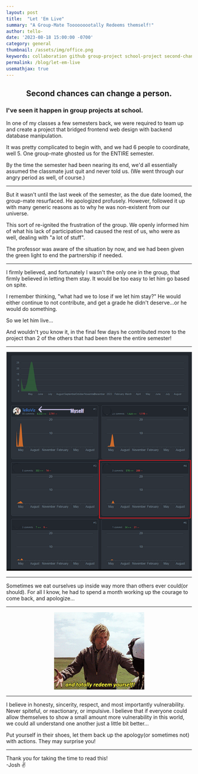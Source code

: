 ```yaml
---
layout: post
title:  "Let 'Em Live"
summary: "A Group-Mate Tooooooootally Redeems themself!"
author: tello-
date: '2023-08-18 15:00:00 -0700'
category: general
thumbnail: /assets/img/office.png
keywords: collaboration github group-project school-project second-chances
permalink: /blog/let-em-live
usemathjax: true
---
```


<html>
<body>
    <center><h2>Second chances can change a person.</h2></center>
    <h3>I've seen it happen in group projects at school.</h3>
    <p>In one of my classes a few semesters back, we were required to team up and create a project that bridged frontend web design with backend database manipulation.</p>
    <p>It was pretty complicated to begin with, and we had 6 people to coordinate, well 5. One group-mate ghosted us for the ENTIRE semester.</p>
    <p>By the time the semester had been nearing its end, we'd all essentially assumed the classmate just quit and never told us. (We went through our angry period as well, of course.)</p>
    <hr>
    <p>But it wasn't until the last week of the semester, as the due date loomed, the group-mate resurfaced. He apologized profusely. However, followed it up with many generic reasons as to why he was non-existent from our universe.</p>
    <p>This sort of re-ignited the frustration of the group. We openly informed him of what his lack of participation had caused the rest of us, who were as well, dealing with "a lot of stuff".</p>
    <p>The professor was aware of the situation by now, and we had been given the green light to end the partnership if needed.</p>    
    <hr>
    <p>I firmly believed, and fortunately I wasn't the only one in the group, that firmly believed in letting them stay. It would be too easy to let him go based on spite.</p> 
    <p>I remember thinking, "what had we to lose if we let him stay?" He would either continue to not contribute, and get a grade he didn't deserve...or he would do something.</p>
    <p>So we let him live...</p>
    <p>And wouldn't you know it, in the final few days he contributed more to the project than 2 of the others that had been there the entire semester!</p>
        <hr>
    <img src="../assets/img/groupProject.png" alt="Group Project">
        <hr>
    <p>Sometimes we eat ourselves up inside way more than others ever could(or should). For all I know, he had to spend a month working up the courage to come back, and apologize...</p>
    <hr>
    <center><img src="../assets/img/posts/redeem.gif" alt="Redeem"></center>
    <hr>
    <p>I believe in honesty, sincerity, respect, and most importantly vulnerability. Never spiteful, or reactionary, or impulsive. I believe that if everyone could allow themselves to show a small amount more vulnerability in this world, we could all understand one another just a little bit better...</p>
    <p>Put yourself in their shoes, let them back up the apology(or sometimes not) with actions. They may surprise you!</p>
    <hr>
    <p>Thank you for taking the time to read this!<br>-Josh ✌</p>
</body>
</html>




